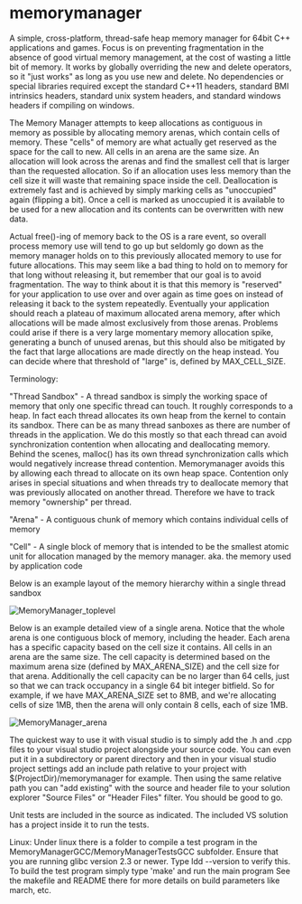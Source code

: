 # memorymanager
A simple, cross-platform, thread-safe heap memory manager for 64bit C++ applications and games. Focus is on preventing fragmentation in the absence of good virtual memory management, at the cost of wasting a little bit of memory. It works by globally overriding the new and delete operators, so it "just works" as long as you use new and delete. No dependencies or special libraries required except the standard C++11 headers, standard BMI intrinsics headers, standard unix system headers, and standard windows headers if compiling on windows.

The Memory Manager attempts to keep allocations as contiguous in memory as possible by allocating memory arenas, which contain cells of memory. These "cells" of memory are what actually get reserved as the space for the call to new. All cells in an arena are the same size. An allocation will look across the arenas and find the smallest cell that is larger than the requested allocation. So if an allocation uses less memory than the cell size it will waste that remaining space inside the cell. Deallocation is extremely fast and is achieved by simply marking cells as "unoccupied" again (flipping a bit). Once a cell is marked as unoccupied it is available to be used for a new allocation and its contents can be overwritten with new data. 

Actual free()-ing of memory back to the OS is a rare event, so overall process memory use will tend to go up but seldomly go down as the memory manager holds on to this previously allocated memory to use for future allocations. This may seem like a bad thing to hold on to memory for that long without releasing it, but remember that our goal is to avoid fragmentation. The way to think about it is that this memory is "reserved" for your application to use over and over again as time goes on instead of releasing it back to the system repeatedly. Eventually your application should reach a plateau of maximum allocated arena memory, after which allocations will be made almost exclusively from those arenas. Problems could arise if there is a very large momentary memory allocation spike, generating a bunch of unused arenas, but this should also be mitigated by the fact that large allocations are made directly on the heap instead. You can decide where that threshold of "large" is, defined by MAX_CELL_SIZE.

Terminology: 

"Thread Sandbox" - A thread sandbox is simply the working space of memory that only one specific thread can touch. It roughly corresponds to a heap. In fact each thread allocates its own heap from the kernel to contain its sandbox. There can be as many thread sanboxes as there are number of threads in the application. We do this mostly so that each thread can avoid synchronization contention when allocating and deallocating memory. Behind the scenes, malloc() has its own thread synchronization calls which would negatively increase thread contention. Memorymanager avoids this by allowing each thread to allocate on its own heap space. Contention only arises in special situations and when threads try to deallocate memory that was previously allocated on another thread. Therefore we have to track memory "ownership" per thread.

"Arena" - A contiguous chunk of memory which contains individual cells of memory

"Cell" - A single block of memory that is intended to be the smallest atomic unit for allocation managed by the memory manager. 
         aka. the memory used by application code

Below is an example layout of the memory hierarchy within a single thread sandbox

![MemoryManager_toplevel](https://user-images.githubusercontent.com/14068824/113484457-37903880-945d-11eb-985c-90c3fa4584df.png)

Below is an example detailed view of a single arena. Notice that the whole arena is one contiguous block of memory, including the header. Each arena has a specific capacity based on the cell size it contains. All cells in an arena are the same size. The cell capacity is determined based on the maximum arena size (defined by MAX_ARENA_SIZE) and the cell size for that arena. Additionally the cell capacity can be no larger than 64 cells, just so that we can track occupancy in a single 64 bit integer bitfield. So for example, if we have MAX_ARENA_SIZE set to 8MB, and we're allocating cells of size 1MB, then the arena will only contain 8 cells, each of size 1MB.

![MemoryManager_arena](https://user-images.githubusercontent.com/14068824/113484861-6ad3c700-945f-11eb-94d8-a7506e147a63.png)


The quickest way to use it with visual studio is to simply add the .h and .cpp files to your visual studio project alongside your source code. You can even put it in a subdirectory or parent directory and then in your visual studio project settings add an include path relative to your project with $(ProjectDir)/memorymanager for example. Then using the same relative path you can "add existing" with the source and header file to your solution explorer "Source Files" or "Header Files" filter. You should be good to go.

Unit tests are included in the source as indicated. The included VS solution has a project inside it to run the tests.

Linux:
Under linux there is a folder to compile a test program in the MemoryManagerGCC/MemoryManagerTestsGCC subfolder. 
Ensure that you are running glibc version 2.3 or newer. Type ldd --version to verify this.
To build the test program simply type 'make' and run the main program
See the makefile and README there for more details on build parameters like march, etc.
